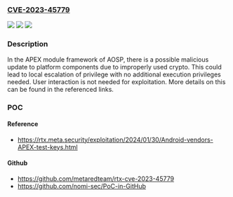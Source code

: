 ### [CVE-2023-45779](https://cve.mitre.org/cgi-bin/cvename.cgi?name=CVE-2023-45779)
![](https://img.shields.io/static/v1?label=Product&message=Android&color=blue)
![](https://img.shields.io/static/v1?label=Version&message=%3D%20Android%20SoC%20&color=brighgreen)
![](https://img.shields.io/static/v1?label=Vulnerability&message=Unknown&color=brighgreen)

### Description

In the APEX module framework of AOSP, there is a possible malicious update to platform components due to improperly used crypto. This could lead to local escalation of privilege with no additional execution privileges needed. User interaction is not needed for exploitation. More details on this can be found in the referenced links.

### POC

#### Reference
- https://rtx.meta.security/exploitation/2024/01/30/Android-vendors-APEX-test-keys.html

#### Github
- https://github.com/metaredteam/rtx-cve-2023-45779
- https://github.com/nomi-sec/PoC-in-GitHub

